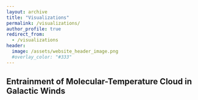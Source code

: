 ```yaml
---
layout: archive
title: "Visualizations"
permalink: /visualizations/
author_profile: true
redirect_from:
  - /visualizations
header:
  image: /assets/website_header_image.png
  #overlay_color: "#333"
---
```


## Entrainment of Molecular-Temperature Cloud in Galactic Winds
